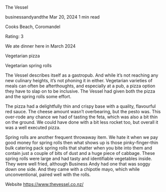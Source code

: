 The Vessel

businessandyandthe
Mar 20, 2024
1 min read

Cooks Beach, Coromandel

Rating: 3

We ate dinner here in March 2024

Vegetarian pizza

Vegetarian spring rolls

The Vessel describes itself as a gastropub. And while it’s not reaching any new culinary heights, it’s not phoning it in either. Vegetarian varieties of meals can often be afterthoughts, and especially at a pub, a pizza option they have to slap on to be inclusive. The Vessel had given both the pizza and the spring rolls some effort. 

The pizza had a delightfully thin and crispy base with a quality, flavourful red sauce. The cheese amount wasn’t overbearing, but the pesto was. This over-rode any chance we had of tasting the feta, which was also a bit thin on the ground. We could have done with a bit less rocket too, but overall it was a well executed pizza. 

Spring rolls are another frequent throwaway item. We hate it when we pay good money for spring rolls then what shows up is those pinky-finger-thin bulk catering pack spring rolls that shatter when you bite into them and contain just a couple of bits of dust and a huge piece of cabbage. These spring rolls were large and had tasty and identifiable vegetables inside. They were well fried, although Business Andy had one that was soggy down one side. And they came with a chipotle mayo, which while unconventional, paired well with the rolls. 

Website https://www.thevessel.co.nz/
